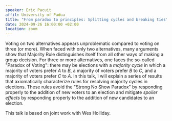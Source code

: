 ```yaml
---
speaker: Eric Pacuit
affil: University of Padua
title: "From paradox to principles: Splitting cycles and breaking ties"
date: 2024-09-26 16:00:00 +02:00
location: zoom
--- 
```


Voting on two alternatives appears unproblematic compared to voting on three (or more). 
When faced with only two alternatives,  many arguments show that Majority Rule distinguishes itself from all other ways of making a group decision. 
For three or more alternatives, one faces the so-called "Paradox of Voting": there may be elections with a *majority cycle* in which a majority of voters prefer *A* to *B*, a majority of voters prefer *B* to *C*, and a majority of voters prefer *C* to *A*. 
In this talk, I will explain a series of results that axiomatically characterize rules for resolving majority cycles in elections. 
These rules avoid the "Strong No Show Paradox" by responding properly to the addition of new voters to an election and mitigate *spoiler effects* by responding properly to the addition of new candidates to an election. 


This talk is based on joint work with Wes Holliday.
